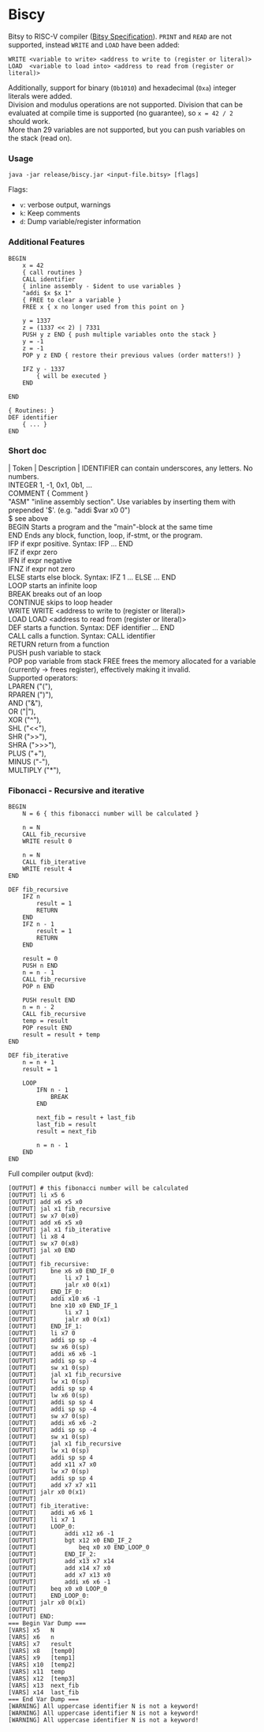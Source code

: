 # Biscy
Bitsy to RISC-V compiler ([Bitsy Specification](https://github.com/apbendi/bitsyspec/blob/master/BITSY.md)).
`PRINT` and `READ` are not supported, instead `WRITE` and `LOAD` have been added:
```
WRITE <variable to write> <address to write to (register or literal)>
LOAD  <variable to load into> <address to read from (register or literal)>
```
Additionally, support for binary (`0b1010`) and hexadecimal (`0xa`) integer literals were added.  
Division and modulus operations are not supported. Division that can be evaluated at compile time is supported (no guarantee), so `x = 42 / 2` should work.  
More than 29 variables are not supported, but you can push variables on the stack (read on).

### Usage
```java -jar release/biscy.jar <input-file.bitsy> [flags]```

Flags:
* `v`: verbose output, warnings
* `k`: Keep comments
* `d`: Dump variable/register information

### Additional Features
```
BEGIN
    x = 42
    { call routines }
    CALL identifier
    { inline assembly - $ident to use variables }
    "addi $x $x 1"
    { FREE to clear a variable }
    FREE x { x no longer used from this point on }

    y = 1337
    z = (1337 << 2) | 7331
    PUSH y z END { push multiple variables onto the stack }
    y = -1
    z = -1
    POP y z END { restore their previous values (order matters!) }

    IFZ y - 1337
        { will be executed }
    END

END

{ Routines: }
DEF identifier
    { ... }
END
```

### Short doc

| Token   |    Description  |
IDENTIFIER  can contain underscores, any letters. No numbers.  
INTEGER     1, -1, 0x1, 0b1, ...  
COMMENT     { Comment }  
"ASM"       "inline assembly section". Use variables by inserting them with prepended '$'. (e.g. "addi $var x0 0")  
$           see above  
BEGIN       Starts a program and the "main"-block at the same time  
END         Ends any block, function, loop, if-stmt, or the program.  
IFP         if expr positive. Syntax: IFP <expr> ... END  
IFZ         if expr zero  
IFN         if expr negative  
IFNZ        if expr not zero  
ELSE        starts else block. Syntax: IFZ 1 ... ELSE ... END  
LOOP        starts an infinite loop  
BREAK       breaks out of an loop  
CONTINUE    skips to loop header  
WRITE       WRITE <variable to write> <address to write to (register or literal)>  
LOAD        LOAD  <variable to load into> <address to read from (register or literal)>  
DEF         starts a function. Syntax: DEF identifier ... END  
CALL        calls a function. Syntax: CALL identifier  
RETURN      return from a function  
PUSH        push variable to stack  
POP         pop variable from stack 
FREE        frees the memory allocated for a variable (currently -> frees register), effectively making it invalid.  
Supported operators:  
LPAREN      ("("),  
RPAREN      (")"),  
AND         ("&"),  
OR          ("|"),  
XOR         ("^"),  
SHL         ("<<"),  
SHR         (">>"),  
SHRA        (">>>"),  
PLUS        ("+"),  
MINUS       ("-"),  
MULTIPLY    ("*"),  

### Fibonacci - Recursive and iterative
```
BEGIN
    N = 6 { this fibonacci number will be calculated }

    n = N
    CALL fib_recursive
    WRITE result 0

    n = N
    CALL fib_iterative
    WRITE result 4
END

DEF fib_recursive
    IFZ n
        result = 1
        RETURN
    END
    IFZ n - 1
        result = 1
        RETURN
    END

    result = 0
    PUSH n END
    n = n - 1
    CALL fib_recursive
    POP n END

    PUSH result END
    n = n - 2
    CALL fib_recursive
    temp = result
    POP result END
    result = result + temp
END

DEF fib_iterative
    n = n + 1
    result = 1

    LOOP
        IFN n - 1
            BREAK
        END

        next_fib = result + last_fib
        last_fib = result
        result = next_fib

        n = n - 1
    END
END
```
Full compiler output (kvd):
```
[OUTPUT] # this fibonacci number will be calculated
[OUTPUT] li x5 6
[OUTPUT] add x6 x5 x0
[OUTPUT] jal x1 fib_recursive
[OUTPUT] sw x7 0(x0)
[OUTPUT] add x6 x5 x0
[OUTPUT] jal x1 fib_iterative
[OUTPUT] li x8 4
[OUTPUT] sw x7 0(x8)
[OUTPUT] jal x0 END
[OUTPUT]
[OUTPUT] fib_recursive:
[OUTPUT] 	bne x6 x0 END_IF_0
[OUTPUT] 		li x7 1
[OUTPUT] 		jalr x0 0(x1)
[OUTPUT] 	END_IF_0:
[OUTPUT] 	addi x10 x6 -1
[OUTPUT] 	bne x10 x0 END_IF_1
[OUTPUT] 		li x7 1
[OUTPUT] 		jalr x0 0(x1)
[OUTPUT] 	END_IF_1:
[OUTPUT] 	li x7 0
[OUTPUT] 	addi sp sp -4
[OUTPUT] 	sw x6 0(sp)
[OUTPUT] 	addi x6 x6 -1
[OUTPUT] 	addi sp sp -4
[OUTPUT] 	sw x1 0(sp)
[OUTPUT] 	jal x1 fib_recursive
[OUTPUT] 	lw x1 0(sp)
[OUTPUT] 	addi sp sp 4
[OUTPUT] 	lw x6 0(sp)
[OUTPUT] 	addi sp sp 4
[OUTPUT] 	addi sp sp -4
[OUTPUT] 	sw x7 0(sp)
[OUTPUT] 	addi x6 x6 -2
[OUTPUT] 	addi sp sp -4
[OUTPUT] 	sw x1 0(sp)
[OUTPUT] 	jal x1 fib_recursive
[OUTPUT] 	lw x1 0(sp)
[OUTPUT] 	addi sp sp 4
[OUTPUT] 	add x11 x7 x0
[OUTPUT] 	lw x7 0(sp)
[OUTPUT] 	addi sp sp 4
[OUTPUT] 	add x7 x7 x11
[OUTPUT] jalr x0 0(x1)
[OUTPUT]
[OUTPUT] fib_iterative:
[OUTPUT] 	addi x6 x6 1
[OUTPUT] 	li x7 1
[OUTPUT] 	LOOP_0:
[OUTPUT] 		addi x12 x6 -1
[OUTPUT] 		bgt x12 x0 END_IF_2
[OUTPUT] 			beq x0 x0 END_LOOP_0
[OUTPUT] 		END_IF_2:
[OUTPUT] 		add x13 x7 x14
[OUTPUT] 		add x14 x7 x0
[OUTPUT] 		add x7 x13 x0
[OUTPUT] 		addi x6 x6 -1
[OUTPUT] 	beq x0 x0 LOOP_0
[OUTPUT] 	END_LOOP_0:
[OUTPUT] jalr x0 0(x1)
[OUTPUT]
[OUTPUT] END:
=== Begin Var Dump ===
[VARS] x5	N
[VARS] x6	n
[VARS] x7	result
[VARS] x8	[temp0]
[VARS] x9	[temp1]
[VARS] x10	[temp2]
[VARS] x11	temp
[VARS] x12	[temp3]
[VARS] x13	next_fib
[VARS] x14	last_fib
=== End Var Dump ===
[WARNING] All uppercase identifier N is not a keyword!
[WARNING] All uppercase identifier N is not a keyword!
[WARNING] All uppercase identifier N is not a keyword!
```
